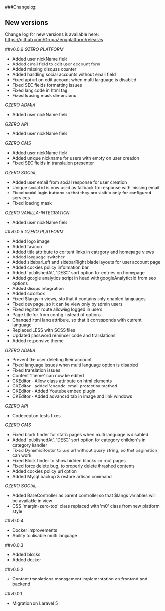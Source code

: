 ###Changelog:
## New versions
Change log for new versions is available here: https://github.com/GrupaZero/platform/releases

##v0.0.6
*GZERO PLATFORM*

- Added user nickName field
- Added email field to edit user account form
- Added missing disquss counter
- Added handling social accounts without email field
- Fixed api url on edit account when multi language is disabled
- Fixed SEO fields formatting issues
- Fixed lang code in html tag
- Fixed loading mask dimensions

*GZERO ADMIN*

- Added user nickName field

*GZERO API*

- Added user nickName field

*GZERO CMS*

- Added user nickName field
- Added unique nickname for users with empty on user creation
- Fixed SEO fields in translation presenter

*GZERO SOCIAL*

- Added user email from social response for user creation
- Unique social id is now used as fallback for response with missing email
- Fixed social login buttons so that they are visible only for configured services
- Fixed loading mask

*GZERO VANILLA-INTEGRATION*

- Added user nickName field

##v0.0.5
*GZERO PLATFORM*

- Added logo image
- Added favicon
- Added title attribute to content links in category and homepage views
- Added language switcher
- Added sidebarLeft and sidebarRight blade layouts for user account page
- Added cookies policy information bar
- Added 'publishedAt', 'DESC' sort option for entries on homepage
- Added google analytics script in head with googleAnalyticsId from seo options
- Added disqus integration
- Added colorbox
- Fixed $langs in views, sto that it contains only enabled languages
- Fixed dev page, so it can be view only by admin users
- Fixed register route allowing logged in users
- Page title for from config instead of options
- Changed html lang attribute, so that it corresponds with current language
- Replaced LESS with SCSS files
- Updated password reminder code and translations
- Added responsive theme

*GZERO ADMIN*

- Prevent the user deleting their account
- Fixed language issues when multi language option is disabled
- Fixed translation issues
- Content 'theme' can now be edited
- CKEditor - Allow class attribute on html elements
- CKEditor - added 'encode' email protection method
- CKEditor - Added Youtube embed plugin
- CKEditor - Added advanced tab in image and link windows

*GZERO API*

- Codeception tests fixes

*GZERO CMS*

- Fixed block finder for static pages when multi language is disabled
- Added 'publishedAt', 'DESC' sort option for category children's in category handler
- Fixed DynamicRouter to use url without query string, so that pagination can work
- Fixed Block finder to show hidden blocks on root pages
- Fixed force delete bug, to properly delete thrashed contents
- Added cookies policy url option
- Added Mysql backup & restore artisan command

*GZERO SOCIAL*

- Added BaseController as parent controller so that $langs variables will be available in view
- CSS 'margin-zero-top' class replaced with 'm0' class from new platform style

##v0.0.4
- Docker improvements
- Ability to  disable multi language

##v0.0.3
- Added blocks
- Added docker

##v0.0.2
- Content translations management implementation on frontend and backend

##v0.0.1
- Migration on Laravel 5
